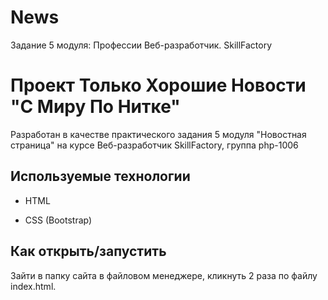 # News
Задание 5 модуля: Профессии Веб-разработчик. SkillFactory

# Проект Только Хорошие Новости "С Миру По Нитке"

Разработан в качестве практического задания 5 модуля "Новостная страница" на курсе Веб-разработчик SkillFactory, группа php-1006

## Используемые технологии

* HTML

* CSS (Bootstrap)

## Как открыть/запустить

Зайти в папку сайта в файловом менеджере, кликнуть 2 раза по файлу index.html.
